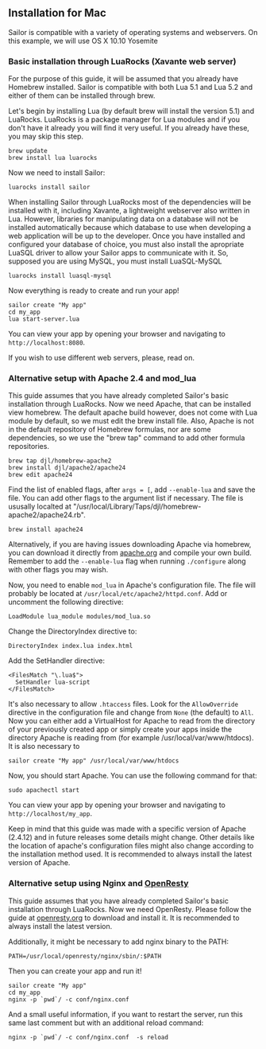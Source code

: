 ## Installation for Mac

Sailor is compatible with a variety of operating systems and webservers. On this example, we will use OS X 10.10 Yosemite

### Basic installation through LuaRocks (Xavante web server)

For the purpose of this guide, it will be assumed that you already have Homebrew installed. Sailor is compatible with both Lua 5.1 and Lua 5.2 and either of them can be installed through brew. 

Let's begin by installing Lua (by default brew will install the version 5.1) and LuaRocks. LuaRocks is a package manager for Lua modules and if you don't have it already you will find it very useful. If you already have these, you may skip this step.

    brew update
    brew install lua luarocks 


Now we need to install Sailor:

    luarocks install sailor

When installing Sailor through LuaRocks most of the dependencies will be installed with it, including Xavante, a lightweight webserver also written in Lua. However, libraries for manipulating data on a database will not be installed automatically because which database to use when developing a web application will be up to the developer. Once you have installed and configured your database of choice, you must also install the apropriate LuaSQL driver to allow your Sailor apps to communicate with it. So, supposed you are using MySQL, you must install LuaSQL-MySQL

    luarocks install luasql-mysql

Now everything is ready to create and run your app!

    sailor create "My app"
    cd my_app
    lua start-server.lua

You can view your app by opening your browser and navigating to `http://localhost:8080`.

If you wish to use different web servers, please, read on.


### Alternative setup with Apache 2.4 and mod_lua
    
This guide assumes that you have already completed Sailor's basic installation through LuaRocks. Now we need Apache, that can be installed view homebrew. The default apache build however, does not come with Lua module by default, so we must edit the brew install file. Also, Apache is not in the default repository of Homebrew formulas, nor are some dependencies, so we use the "brew tap" command to add other formula repositories.

	brew tap djl/homebrew-apache2
	brew install djl/apache2/apache24
    brew edit apache24

Find the list of enabled flags, after `args = [`, add `--enable-lua` and save the file. You can add other flags to the argument list if necessary. The file is ususally localted at "/usr/local/Library/Taps/djl/homebrew-apache2/apache24.rb".

    brew install apache24

Alternatively, if you are having issues downloading Apache via homebrew, you can download it directly from [apache.org](http://apache.org) and compile your own build. Remember to add the `--enable-lua` flag when running `./configure` along with other flags you may wish.

Now, you need to enable `mod_lua` in Apache's configuration file. The file will probably be located at `/usr/local/etc/apache2/httpd.conf`. Add or uncomment the following directive:

    LoadModule lua_module modules/mod_lua.so

Change the DirectoryIndex directive to:

    DirectoryIndex index.lua index.html
    
Add the SetHandler directive:

    <FilesMatch "\.lua$">
      SetHandler lua-script
    </FilesMatch>

It's also necessary to allow `.htaccess` files. Look for the `AllowOverride` directive in the configuration file and change from `None` (the default) to `All`. Now you can either add a VirtualHost for Apache to read from the directory of your previously created app or simply create your apps inside the directory Apache is reading from (for example /usr/local/var/www/htdocs). It is also necessary to 

    sailor create "My app" /usr/local/var/www/htdocs

Now, you should start Apache. You can use the following command for that:

    sudo apachectl start

You can view your app by opening your browser and navigating to `http://localhost/my_app`.

Keep in mind that this guide was made with a specific version of Apache (2.4.12) and in future releases some details might change. Other details like the location of apache's configuration files might also change according to the installation method used. It is recommended to always install the latest version of Apache.


### Alternative setup using Nginx and [OpenResty](http://openresty.org/)

This guide assumes that you have already completed Sailor's basic installation through LuaRocks. Now we need OpenResty. Please follow the guide at [openresty.org](http://openresty.org/#Download) to download and install it. It is recommended to always install the latest version.

Additionally, it might be necessary to add nginx binary to the PATH:

    PATH=/usr/local/openresty/nginx/sbin/:$PATH

Then you can create your app and run it!

    sailor create "My app"
    cd my_app
    nginx -p `pwd`/ -c conf/nginx.conf 

And a small useful information, if you want to restart the server, run this same last comment but with an additional reload command:

    nginx -p `pwd`/ -c conf/nginx.conf  -s reload

